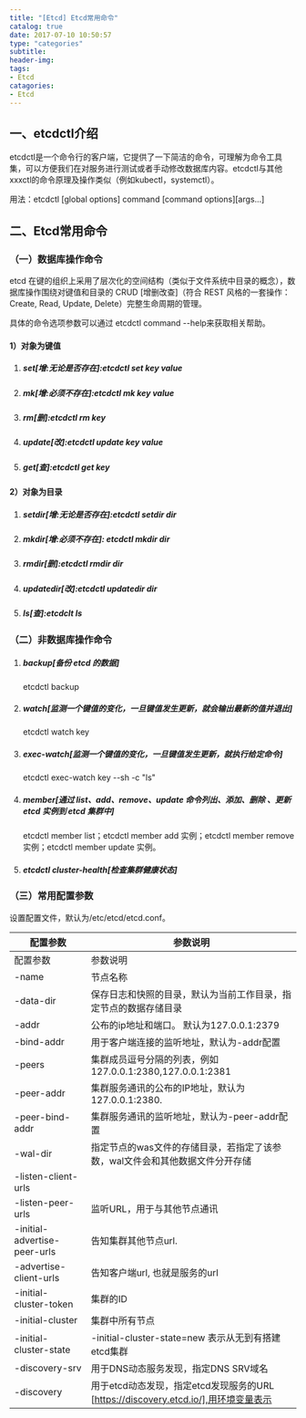```yaml
---
title: "[Etcd] Etcd常用命令"
catalog: true
date: 2017-07-10 10:50:57
type: "categories"
subtitle:
header-img: 
tags:
- Etcd
catagories:
- Etcd
---
```


## 一、etcdctl介绍

etcdctl是一个命令行的客户端，它提供了一下简洁的命令，可理解为命令工具集，可以方便我们在对服务进行测试或者手动修改数据库内容。etcdctl与其他xxxctl的命令原理及操作类似（例如kubectl，systemctl）。

用法：etcdctl [global options] command [command options][args...]

## 二、Etcd常用命令

### （一）数据库操作命令

etcd 在键的组织上采用了层次化的空间结构（类似于文件系统中目录的概念），数据库操作围绕对键值和目录的 CRUD [增删改查]（符合 REST 风格的一套操作：Create, Read, Update, Delete）完整生命周期的管理。

具体的命令选项参数可以通过 etcdctl command --help来获取相关帮助。

#### 1）对象为键值

1. ##### set[增:无论是否存在]:etcdctl set key value

2. ##### mk[增:必须不存在]:etcdctl mk key value

3. ##### rm[删]:etcdctl rm key

4. ##### update[改]:etcdctl update key value

5. ##### get[查]:etcdctl get key

#### 2）对象为目录

1. ##### setdir[增:无论是否存在]:etcdctl setdir dir

2. ##### mkdir[增:必须不存在]: etcdctl mkdir dir

3. ##### rmdir[删]:etcdctl rmdir dir

4. ##### updatedir[改]:etcdctl updatedir dir

5. ##### ls[查]:etcdclt ls

### （二）非数据库操作命令

1. ##### backup[备份 etcd 的数据]

   etcdctl backup

2. ##### watch[监测一个键值的变化，一旦键值发生更新，就会输出最新的值并退出]

   etcdctl watch key

3. ##### exec-watch[监测一个键值的变化，一旦键值发生更新，就执行给定命令]

   etcdctl exec-watch key --sh -c "ls"

4. ##### member[通过 list、add、remove、update 命令列出、添加、删除 、更新etcd 实例到 etcd 集群中]

   etcdctl member list；etcdctl member add 实例；etcdctl member remove 实例；etcdctl member update 实例。

5. ##### etcdctl cluster-health[检查集群健康状态]

### （三）常用配置参数

设置配置文件，默认为/etc/etcd/etcd.conf。

| 配置参数                         | 参数说明                                     |
| ---------------------------- | ---------------------------------------- |
| 配置参数                         | 参数说明                                     |
| -name                        | 节点名称                                     |
| -data-dir                    | 保存日志和快照的目录，默认为当前工作目录，指定节点的数据存储目录         |
| -addr                        | 公布的ip地址和端口。 默认为127.0.0.1:2379            |
| -bind-addr                   | 用于客户端连接的监听地址，默认为-addr配置                  |
| -peers                       | 集群成员逗号分隔的列表，例如 127.0.0.1:2380,127.0.0.1:2381 |
| -peer-addr                   | 集群服务通讯的公布的IP地址，默认为 127.0.0.1:2380.       |
| -peer-bind-addr              | 集群服务通讯的监听地址，默认为-peer-addr配置              |
| -wal-dir                     | 指定节点的was文件的存储目录，若指定了该参数，wal文件会和其他数据文件分开存储 |
| -listen-client-urls          |                                          |
| -listen-peer-urls            | 监听URL，用于与其他节点通讯                          |
| -initial-advertise-peer-urls | 告知集群其他节点url.                             |
| -advertise-client-urls       | 告知客户端url, 也就是服务的url                      |
| -initial-cluster-token       | 集群的ID                                    |
| -initial-cluster             | 集群中所有节点                                  |
| -initial-cluster-state       | -initial-cluster-state=new 表示从无到有搭建etcd集群 |
| -discovery-srv               | 用于DNS动态服务发现，指定DNS SRV域名                  |
| -discovery                   | 用于etcd动态发现，指定etcd发现服务的URL [https://discovery.etcd.io/],用环境变量表示 |

 